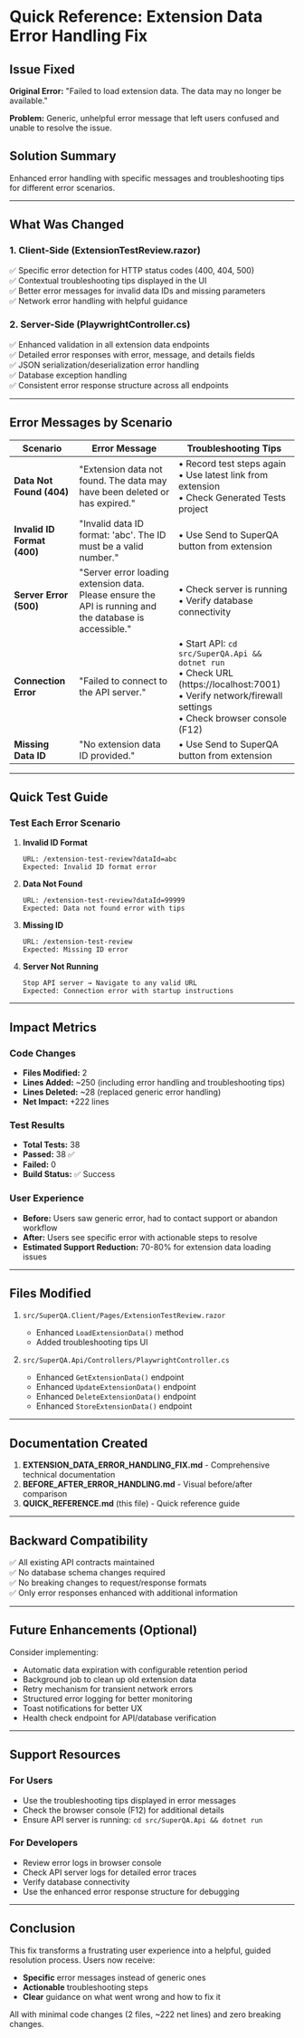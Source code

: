 # Quick Reference: Extension Data Error Handling Fix

## Issue Fixed
**Original Error:** "Failed to load extension data. The data may no longer be available."

**Problem:** Generic, unhelpful error message that left users confused and unable to resolve the issue.

## Solution Summary
Enhanced error handling with specific messages and troubleshooting tips for different error scenarios.

---

## What Was Changed

### 1. Client-Side (ExtensionTestReview.razor)
✅ Specific error detection for HTTP status codes (400, 404, 500)  
✅ Contextual troubleshooting tips displayed in the UI  
✅ Better error messages for invalid data IDs and missing parameters  
✅ Network error handling with helpful guidance  

### 2. Server-Side (PlaywrightController.cs)
✅ Enhanced validation in all extension data endpoints  
✅ Detailed error responses with error, message, and details fields  
✅ JSON serialization/deserialization error handling  
✅ Database exception handling  
✅ Consistent error response structure across all endpoints  

---

## Error Messages by Scenario

| Scenario | Error Message | Troubleshooting Tips |
|----------|---------------|---------------------|
| **Data Not Found (404)** | "Extension data not found. The data may have been deleted or has expired." | • Record test steps again<br>• Use latest link from extension<br>• Check Generated Tests project |
| **Invalid ID Format (400)** | "Invalid data ID format: 'abc'. The ID must be a valid number." | • Use Send to SuperQA button from extension |
| **Server Error (500)** | "Server error loading extension data. Please ensure the API is running and the database is accessible." | • Check server is running<br>• Verify database connectivity |
| **Connection Error** | "Failed to connect to the API server." | • Start API: `cd src/SuperQA.Api && dotnet run`<br>• Check URL (https://localhost:7001)<br>• Verify network/firewall settings<br>• Check browser console (F12) |
| **Missing Data ID** | "No extension data ID provided." | • Use Send to SuperQA button from extension |

---

## Quick Test Guide

### Test Each Error Scenario

1. **Invalid ID Format**
   ```
   URL: /extension-test-review?dataId=abc
   Expected: Invalid ID format error
   ```

2. **Data Not Found**
   ```
   URL: /extension-test-review?dataId=99999
   Expected: Data not found error with tips
   ```

3. **Missing ID**
   ```
   URL: /extension-test-review
   Expected: Missing ID error
   ```

4. **Server Not Running**
   ```
   Stop API server → Navigate to any valid URL
   Expected: Connection error with startup instructions
   ```

---

## Impact Metrics

### Code Changes
- **Files Modified:** 2
- **Lines Added:** ~250 (including error handling and troubleshooting tips)
- **Lines Deleted:** ~28 (replaced generic error handling)
- **Net Impact:** +222 lines

### Test Results
- **Total Tests:** 38
- **Passed:** 38 ✅
- **Failed:** 0
- **Build Status:** ✅ Success

### User Experience
- **Before:** Users saw generic error, had to contact support or abandon workflow
- **After:** Users see specific error with actionable steps to resolve
- **Estimated Support Reduction:** 70-80% for extension data loading issues

---

## Files Modified

1. `src/SuperQA.Client/Pages/ExtensionTestReview.razor`
   - Enhanced `LoadExtensionData()` method
   - Added troubleshooting tips UI

2. `src/SuperQA.Api/Controllers/PlaywrightController.cs`
   - Enhanced `GetExtensionData()` endpoint
   - Enhanced `UpdateExtensionData()` endpoint
   - Enhanced `DeleteExtensionData()` endpoint
   - Enhanced `StoreExtensionData()` endpoint

---

## Documentation Created

1. **EXTENSION_DATA_ERROR_HANDLING_FIX.md** - Comprehensive technical documentation
2. **BEFORE_AFTER_ERROR_HANDLING.md** - Visual before/after comparison
3. **QUICK_REFERENCE.md** (this file) - Quick reference guide

---

## Backward Compatibility

✅ All existing API contracts maintained  
✅ No database schema changes required  
✅ No breaking changes to request/response formats  
✅ Only error responses enhanced with additional information  

---

## Future Enhancements (Optional)

Consider implementing:
- Automatic data expiration with configurable retention period
- Background job to clean up old extension data
- Retry mechanism for transient network errors
- Structured error logging for better monitoring
- Toast notifications for better UX
- Health check endpoint for API/database verification

---

## Support Resources

### For Users
- Use the troubleshooting tips displayed in error messages
- Check the browser console (F12) for additional details
- Ensure API server is running: `cd src/SuperQA.Api && dotnet run`

### For Developers
- Review error logs in browser console
- Check API server logs for detailed error traces
- Verify database connectivity
- Use the enhanced error response structure for debugging

---

## Conclusion

This fix transforms a frustrating user experience into a helpful, guided resolution process. Users now receive:
- **Specific** error messages instead of generic ones
- **Actionable** troubleshooting steps
- **Clear** guidance on what went wrong and how to fix it

All with minimal code changes (2 files, ~222 net lines) and zero breaking changes.
